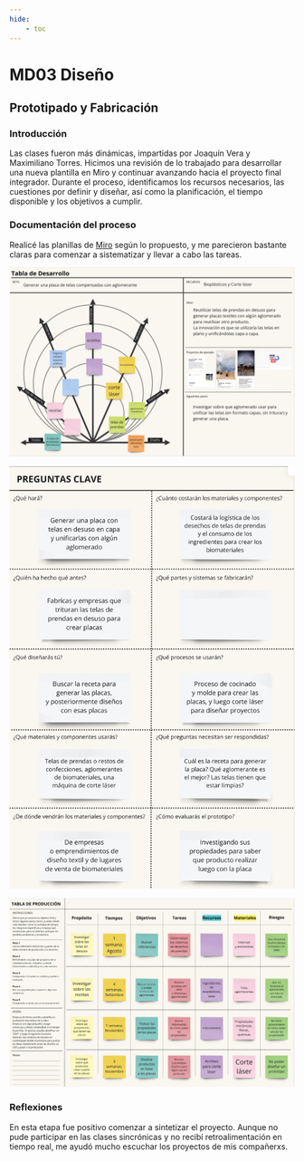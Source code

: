 ```yaml
---
hide:
    - toc
---
```


# MD03 Diseño

## **Prototipado y Fabricación**

### **Introducción**

Las clases fueron más dinámicas, impartidas por Joaquín Vera y Maximiliano Torres. Hicimos una revisión de lo trabajado para desarrollar una nueva plantilla en Miro y continuar avanzando hacia el proyecto final integrador. Durante el proceso, identificamos los recursos necesarios, las cuestiones por definir y diseñar, así como la planificación, el tiempo disponible y los objetivos a cumplir.

### **Documentación del proceso**

Realicé las planillas de [Miro](https://miro.com/app/board/uXjVKlm1tIk=/) según lo propuesto, y me parecieron bastante claras para comenzar a sistematizar y llevar a cabo las tareas.

![Miro](../images/MD03/uno.png)

![Miro](../images/MD03/dos.png)

![Miro](../images/MD03/tres.png)


### **Reflexiones**

En esta etapa fue positivo comenzar a sintetizar el proyecto. Aunque no pude participar en las clases sincrónicas y no recibí retroalimentación en tiempo real, me ayudó mucho escuchar los proyectos de mis compañerxs. 


